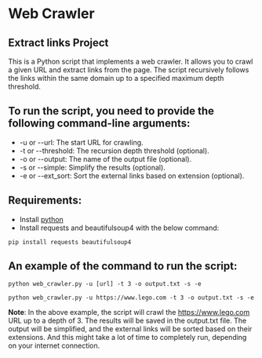 # Web Crawler

## Extract links Project
This is a Python script that implements a web crawler. It allows you to crawl a given URL and extract links from the page. The script recursively follows the links within the same domain up to a specified maximum depth threshold.

## To run the script, you need to provide the following command-line arguments:
- -u or --url: The start URL for crawling.
- -t or --threshold: The recursion depth threshold (optional).
- -o or --output: The name of the output file (optional).
- -s or --simple: Simplify the results (optional).
- -e or --ext_sort: Sort the external links based on extension (optional).

## Requirements:
- Install [python]('https://www.python.org/downloads')
- Install requests and beautifulsoup4 with the below command:
```
pip install requests beautifulsoup4
```

## An example of the command to run the script:

```
python web_crawler.py -u [url] -t 3 -o output.txt -s -e

python web_crawler.py -u https://www.lego.com -t 3 -o output.txt -s -e
```

**Note**: In the above example, the script will crawl the https://www.lego.com URL up to a depth of 3. The results will be saved in the output.txt file. The output will be simplified, and the external links will be sorted based on their extensions. And this might take a lot of time to completely run, depending on your internet connection.
